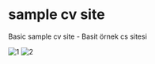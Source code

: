 # sample cv site
 Basic sample cv site  -  Basit örnek cs sitesi

![1](https://github.com/BagaturBey/sample-cv-site/assets/107503923/55dd853a-a869-4ea9-99c8-6bddd93b63cd)
![2](https://github.com/BagaturBey/sample-cv-site/assets/107503923/ea70b70b-e301-443d-8745-d37d4997cb2b)
